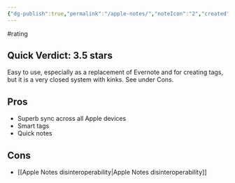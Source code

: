 ```yaml
---
{"dg-publish":true,"permalink":"/apple-notes/","noteIcon":"2","created":"","updated":""}
---
```


#rating 
## Quick Verdict: 3.5 stars

Easy to use, especially as a replacement of Evernote and for creating tags, but it is a very closed system with kinks. See under Cons.

## Pros
- Superb sync across all Apple devices
- Smart tags
- Quick notes
## Cons
- [[Apple Notes disinteroperability\|Apple Notes disinteroperability]]